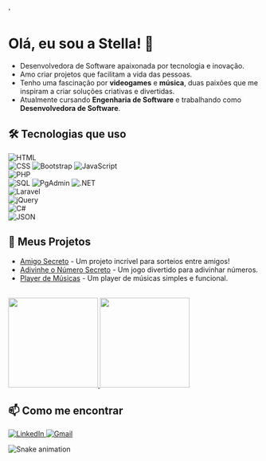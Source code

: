 '
# Olá, eu sou a Stella! 👋  

- Desenvolvedora de Software apaixonada por tecnologia e inovação.  
- Amo criar projetos que facilitam a vida das pessoas.  
- Tenho uma fascinação por **videogames** e **música**, duas paixões que me inspiram a criar soluções criativas e divertidas.  
- Atualmente cursando **Engenharia de Software** e trabalhando como **Desenvolvedora de Software**.  

## 🛠️ Tecnologias que uso  
![HTML](https://img.shields.io/badge/HTML5-E34F26?style=flat&logo=html5&logoColor=white)  
![CSS](https://img.shields.io/badge/CSS3-1572B6?style=flat&logo=css3&logoColor=white)
![Bootstrap](https://img.shields.io/badge/Bootstrap-563D7C?style=flat&logo=bootstrap&logoColor=white)
![JavaScript](https://img.shields.io/badge/JavaScript-F7DF1E?style=flat&logo=javascript&logoColor=black)  
![PHP](https://img.shields.io/badge/PHP-777BB4?style=flat&logo=php&logoColor=white)  
![SQL](https://img.shields.io/badge/SQL-4479A1?style=flat&logo=sql&logoColor=white)
![PgAdmin](https://img.shields.io/badge/PgAdmin-336791?style=flat&logo=postgresql&logoColor=white)
![.NET](https://img.shields.io/badge/.NET-512BD4?style=flat&logo=dotnet&logoColor=white)  
![Laravel](https://img.shields.io/badge/Laravel-FF2D20?style=flat&logo=laravel&logoColor=white)  
![jQuery](https://img.shields.io/badge/jQuery-0769AD?style=flat&logo=jquery&logoColor=white)  
![C#](https://img.shields.io/badge/C%23-239120?style=flat&logo=c-sharp&logoColor=white)  
![JSON](https://img.shields.io/badge/JSON-000000?style=flat&logo=json&logoColor=white)


## 🌟 Meus Projetos  
- [Amigo Secreto](https://stellag2003.github.io/AmigoSecreto/) - Um projeto incrível para sorteios entre amigos!  
- [Adivinhe o Número Secreto](https://stellag2003.github.io/AdivinheONumeroSecreto/) - Um jogo divertido para adivinhar números.  
- [Player de Músicas](https://stellag2003.github.io/PlayerMusicas/) - Um player de músicas simples e funcional.
<br>


  <div>
  <a href="https://github.com/stellag2003">
    <img loading="lazy" height="180em" src="https://github-readme-stats.vercel.app/api/top-langs/?username=stellag2003&layout=compact&langs_count=7&theme=dracula"/>
    <img loading="lazy" height="180em" src="https://github-readme-stats.vercel.app/api?username=stellag2003&show_icons=true&theme=dracula&count_private=true"/>
  </a>
</div>

## 📫 Como me encontrar  

<a href="https://www.linkedin.com/in/stella-goncalves-mendonca" target="_blank">
  <img src="https://img.shields.io/badge/LinkedIn-0077B5?style=for-the-badge&logo=linkedin&logoColor=white" alt="LinkedIn">
</a>  

<a href="mailto:stellagmendonca@gmail.com" target="_blank">
  <img src="https://img.shields.io/badge/Gmail-D14836?style=for-the-badge&logo=gmail&logoColor=white" alt="Gmail">
</a>

![Snake animation](https://github.com/StellaG2003/StellaG2003/blob/output/github-contribution-grid-snake.svg)






